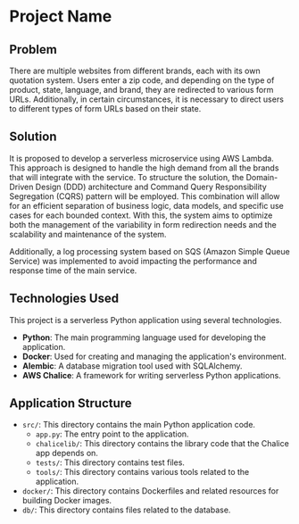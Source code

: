 # Project Name

## Problem

There are multiple websites from different brands, each with its own quotation system. Users enter a zip code, and depending on the type of product, state, language, and brand, they are redirected to various form URLs. Additionally, in certain circumstances, it is necessary to direct users to different types of form URLs based on their state.

## Solution

It is proposed to develop a serverless microservice using AWS Lambda. This approach is designed to handle the high demand from all the brands that will integrate with the service. To structure the solution, the Domain-Driven Design (DDD) architecture and Command Query Responsibility Segregation (CQRS) pattern will be employed. This combination will allow for an efficient separation of business logic, data models, and specific use cases for each bounded context. With this, the system aims to optimize both the management of the variability in form redirection needs and the scalability and maintenance of the system.

Additionally, a log processing system based on SQS (Amazon Simple Queue Service) was implemented to avoid impacting the performance and response time of the main service. 

## Technologies Used

This project is a serverless Python application using several technologies.

- **Python**: The main programming language used for developing the application.
- **Docker**: Used for creating and managing the application's environment.
- **Alembic**: A database migration tool used with SQLAlchemy.
- **AWS Chalice**: A framework for writing serverless Python applications.

## Application Structure

- `src/`: This directory contains the main Python application code.
    - `app.py`: The entry point to the application.
    - `chalicelib/`: This directory contains the library code that the Chalice app depends on.
    - `tests/`: This directory contains test files.
    - `tools/`: This directory contains various tools related to the application.
- `docker/`: This directory contains Dockerfiles and related resources for building Docker images.
- `db/`: This directory contains files related to the database.



